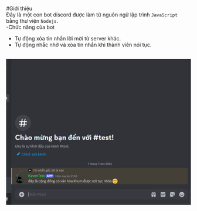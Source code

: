 #Giới thiệu
<br>
Đây là một con bot discord được làm từ nguôn ngữ lập trình `JavaScript` bằng thư viện `Nodejs`.
<br>
-Chức năng của bot
  - Tự động xóa tin nhắn lời mời từ server khác.
  - Tự động nhắc nhở và xóa tin nhắn khi thành viên nói tục.
<br>
<img src="./img/img.png">
